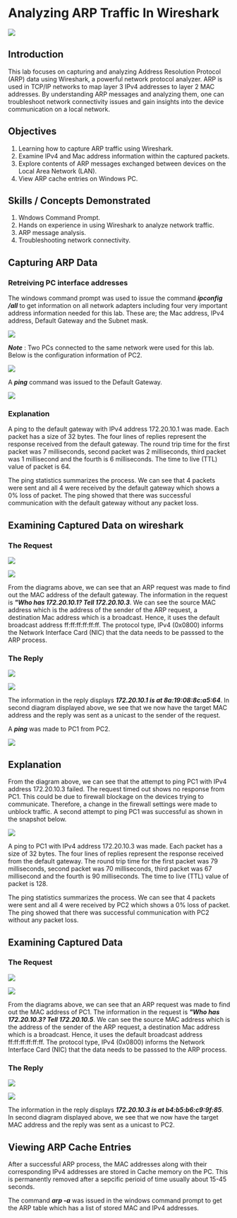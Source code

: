 # Analyzing ARP Traffic In Wireshark
![](pexels.jpg)

## Introduction
This lab focuses on capturing and analyzing Address Resolution Protocol (ARP) data using Wireshark, a powerful network protocol analyzer.
ARP is used in TCP/IP networks to map layer 3 IPv4 addresses to layer 2 MAC addresses. By understanding ARP messages and analyzing them, one can troubleshoot network connectivity issues and gain insights into the device communication on a local network. 

## Objectives
1. Learning how to capture ARP traffic using Wireshark.
2. Examine IPv4 and Mac address information within the captured packets.
3. Explore contents of ARP messages exchanged between devices on the Local Area Network (LAN).
4. View ARP cache entries on Windows PC.

## Skills / Concepts Demonstrated
1. Wndows Command Prompt.
2. Hands on experience in using Wireshark to analyze network traffic.
3. ARP message analysis.
4. Troubleshooting network connectivity.

## Capturing ARP Data
### Retreiving PC interface addresses
The windows command prompt was used to issue the command **_ipconfig /all_** to get information on all network adapters including four very important address information needed for this lab. These are; the Mac address, IPv4 address, Default Gateway and the Subnet mask.

![](ConfigInfo.JPG)

**_Note_** : Two PCs connected to the same network were used for this lab. Below is the configuration information of PC2.

![](OtherPcConfig.jpg)

A **_ping_** command was issued to the Default Gateway. 

![](DGping.JPG)

### Explanation
A ping to the default gateway with IPv4 address 172.20.10.1 was made. Each packet has a size of 32 bytes.
The four lines of replies represent the response received from the default gateway. The round trip time for the first packet was 7 milliseconds, second packet was 2 milliseconds, third packet was 1 millisecond and the fourth is 6 milliseconds. The time to live (TTL) value of packet is 64.

The ping statistics summarizes the process. We can see that 4 packets were sent and all 4 were received by the default gateway which shows a 0% loss of packet. 
The ping showed that there was successful communication with the default gateway without any packet loss.

## Examining Captured Data on wireshark
### The Request

![](DGarpRequest.JPG)

![](DGarpInfo.JPG)

From the diagrams above, we can see that an ARP request was made to find out the MAC address of the default gateway. The information in the request is **_"Who has 172.20.10.1? Tell 172.20.10.3_**.
We can see the source MAC address which is the address of the sender of the ARP request, a destination Mac address which is a broadcast. 
Hence, it uses the default broadcast address ff:ff:ff:ff:ff:ff. 
The protocol type, IPv4 (0x0800) informs the Network Interface Card (NIC) that the data needs to be passsed to the ARP process.

### The Reply

![](DGarpReply.JPG)


![](DGarpReplyInfo.JPG)

The information in the reply displays **_172.20.10.1 is at 8a:19:08:8c:a5:64_**. In second diagram displayed above, we see that we now have the target MAC address and the reply was sent as a unicast to the sender of the request.


A **_ping_** was made to PC1 from PC2.

![](UnsuccessfulPing.jpg)

## Explanation
From the diagram above, we can see that the attempt to ping PC1 with IPv4 address 172.20.10.3 failed. The request timed out shows no response from PC1. This could be due to firewall blockage on the devices trying to communicate. Therefore, a change in the firewall settings were made to unblock traffic. 
A second attempt to ping PC1 was successful as shown in the snapshot below. 

![](OtherPcPing.jpg)

A ping to PC1 with IPv4 address 172.20.10.3 was made. Each packet has a size of 32 bytes.
The four lines of replies represent the response received from the default gateway. The round trip time for the first packet was 79 milliseconds, second packet was 70 milliseconds, third packet was 67 millisecond and the fourth is 90 milliseconds. The time to live (TTL) value of packet is 128.

The ping statistics summarizes the process. We can see that 4 packets were sent and all 4 were received by PC2 which shows a 0% loss of packet. 
The ping showed that there was successful communication with PC2 without any packet loss.


## Examining Captured Data
### The Request

![](PC2request.JPG)

![](PC2Info.JPG)

From the diagrams above, we can see that an ARP request was made to find out the MAC address of PC1. The information in the request is **_"Who has 172.20.10.3? Tell 172.20.10.5_**.
We can see the source MAC address which is the address of the sender of the ARP request, a destination Mac address which is a broadcast. 
Hence, it uses the default broadcast address ff:ff:ff:ff:ff:ff. 
The protocol type, IPv4 (0x0800) informs the Network Interface Card (NIC) that the data needs to be passsed to the ARP process.

### The Reply

![](PC2arpReply.JPG)

![](PC2arpReplyInfo.JPG)

The information in the reply displays **_172.20.10.3 is at b4:b5:b6:c9:9f:85_**. In second diagram displayed above, we see that we now have the target MAC address and the reply was sent as a unicast to PC2.

## Viewing ARP Cache Entries

After a successful ARP process, the MAC addresses along with their corresponding IPv4 addresses are stored in Cache memory on the PC.
This is permanently removed after a sepcific perioid of time usually about 15-45 seconds. 

The command **_arp -a_** was issued in the windows command prompt to get the ARP table which has a list of stored MAC and IPv4 addresses.

![]()
